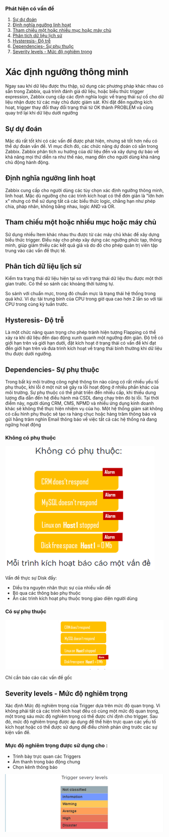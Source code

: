 ### Phát hiện có vấn đề

1. [Sự dự đoán](#1)
2. [Định nghĩa ngưỡng linh hoạt](#2)
3. [Tham chiếu một hoặc nhiều mục hoặc máy chủ](#3)
4. [Phân tích dữ liệu lịch sử](#4)
5. [Hysteresis- Độ trễ](#5)
6. [Dependencies- Sự phụ thuộc](#6)
7. [Severity levels - Mức độ nghiêm trọng](#7)


# Xác định ngưỡng thông minh

Ngay sau khi dữ liệu được thu thập, sử dụng các phương pháp khác nhau có sẵn trong Zabbix, quá trình đánh giá dữ liệu, hoặc biểu thức trigger expression, Zabbix cung cấp các định nghĩa logic về trạng thái sự cố cho dữ liệu nhận được từ các máy chủ được giám sát. Khi đặt đến ngưỡng kích hoạt, trigger thay đổi thay đổi trạng thái từ OK thành PROBLEM và cũng quay trở lại khi dữ liệu dưới ngưỡng
<a name="1"></a>

## Sự dự đoán 

Mặc dù rất tốt khi có các vấn đề được phát hiện, nhưng sẽ tốt hơn nếu có thể dự đoán vấn đề. Vì mục đích đó, các chức năng dự đoán có sẵn trong Zabbix. Zabbix phân tích xu hướng của dữ liệu đến và xây dựng dự báo về khả năng mọi thứ diễn ra như thế nào, mang đến cho người dùng khả năng chủ động hành động.
<a name="2"></a>

## Định nghĩa ngưỡng linh hoạt
Zabbix cung cấp cho người dùng các tùy chọn xác định ngưỡng thông minh, linh hoạt. Mặc dù ngưỡng cho các trình kích hoạt có thể đơn giản là "lớn hơn x" nhưng có thể sử dụng tất cả các biểu thức logic, chẳng hạn như phép chia, pháp nhân, không bằng nhau, logic AND và OR.
<a name="3"></a>

## Tham chiếu một hoặc nhiều mục hoặc máy chủ
Sử dụng nhiều Item khác nhau thu được từ các máy chủ khác để xây dựng biểu thức trigger. Điều này cho phép xây dựng các ngưỡng phức tạp, thông minh, giúp giảm thiểu các kết quả giả và do đó cho phép quản trị viên tập trung vào các vấn đề thực tế.
<a name="4"></a>

## Phân tích dữ liệu lịch sử
Kiểm tra trạng thái dữ liệu hiện tại so với trạng thái dữ liệu thu được một thời gian trước. Có thể so sánh các khoảng thời tương tự.

So sánh với chuẩn mực, trong đó chuẩn mực là trạng thái hệ thống trong quá khứ. Ví dụ: tải trung bình của CPU trong giờ qua cao hơn 2 lần so với tải CPU trong cùng kỳ tuần trước.
<a name="5"></a>

## Hysteresis- Độ trễ
Là một chức năng quan trọng cho phép tránh hiện tượng Flapping có thể xảy ra khi dữ liệu đến dao động xunh quanh một ngưỡng đơn giản. Độ trễ có giới hạn trên và giới hạn dưới, đặt kích hoạt ở trạng thái có vấn đề khi đạt đến giới hạn trên và đưa trình kích hoạt về trạng thái bình thường khi dữ liệu thu được dưới ngưỡng.
<a name="6"></a>

## Dependencies- Sự phụ thuộc
Trong bất kỳ môi trường công nghệ thông tin nào cũng có rất nhiều yếu tố phụ thuộc, khi lỗi ở một nút sẽ gây ra lỗi hoạt động ở nhiều phần khác của môi trường. Sự phụ thuộc có thể phát triển đến nhiều cấp, khi thiếu dung lượng đĩa dẫn đến hệ điều hành mà CSDL đang chạy trên đó bị lỗi. Tại thời điểm này, người dùng CRM, CMS, NPMD và nhiều ứng dụng kinh doanh khác sẽ không thể thực hiện nhiệm vụ của họ. Một hệ thống giám sát không có cấu hình phụ thuộc sẽ tạo ra hàng chục hoặc hàng trăm thông báo và gửi hằng trăm nghìn Email thông báo về việc tất cả  các hệ thống nà đang ngững hoạt động

### Không có phụ thuộc
![huydv](../images/Screenshot_16.png)

Vấn đề thực sự Disk đầy:

* Diều tra nguyên nhân thực sự của nhiều vấn đề
* Bỏ qua các thông báo phụ thuộc
* Ẩn các trình kích hoạt phụ thuộc trong giao diện người dùng

### Có sự phụ thuộc
![huydv](../images/Screenshot_17.png)

Chỉ cần báo cáo các vấn đề gốc
<a name="7"></a>

## Severity levels - Mức độ nghiêm trọng
Xác định Mức độ nghiêm trọng của Trigger dựa trên mức độ quan trọng. Vì không phải tất cả các trình kích hoạt đều có cùng một mức độ quan trọng, một trong sáu mức độ nghiêm trọng có thể được chỉ định cho trigger. Sau đó, mức độ nghiêm trọng được áp dụng để thể hiện trực quan các yếu tố kích hoạt hoặc có thể được sử dụng để điều chỉnh phản ứng trước các sự kiện vấn đề.

### Mực độ nghiêm trọng được sử dụng cho :
* Trình bày trực quan các Triggers
* Âm thanh trong báo động chung
* Chọn kênh thông báo

![huydv](../images/Screenshot_18.png)